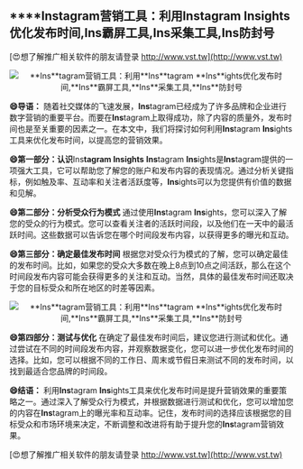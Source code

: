 ## ****Ins**tagram营销工具：利用**Ins**tagram **Ins**ights优化发布时间,**Ins**霸屏工具,**Ins**采集工具,**Ins**防封号**

[😍想了解推广相关软件的朋友请登录 http://www.vst.tw](http://www.vst.tw)

 <center><img src="https://vst.tw/MP4/tuiguang/png/7.png" alt="**Ins**tagram营销工具：利用**Ins**tagram **Ins**ights优化发布时间,**Ins**霸屏工具,**Ins**采集工具,**Ins**防封号"></center>

**😄导语：**
随着社交媒体的飞速发展，**Ins**tagram已经成为了许多品牌和企业进行数字营销的重要平台。而要在**Ins**tagram上取得成功，除了内容的质量外，发布时间也是至关重要的因素之一。在本文中，我们将探讨如何利用**Ins**tagram **Ins**ights工具来优化发布时间，以提高您的营销效果。

**😄第一部分：认识**Ins**tagram **Ins**ights**
**Ins**tagram **Ins**ights是**Ins**tagram提供的一项强大工具，它可以帮助您了解您的账户和发布内容的表现情况。通过分析关键指标，例如触及率、互动率和关注者活跃度等，**Ins**ights可以为您提供有价值的数据和见解。

**😄第二部分：分析受众行为模式**
通过使用**Ins**tagram **Ins**ights，您可以深入了解您的受众的行为模式。您可以查看关注者的活跃时间段，以及他们在一天中的最活跃时间。这些数据可以告诉您在哪个时间段发布内容，以获得更多的曝光和互动。

**😄第三部分：确定最佳发布时间**
根据您对受众行为模式的了解，您可以确定最佳的发布时间。比如，如果您的受众大多数在晚上8点到10点之间活跃，那么在这个时间段发布内容可能会获得更多的关注和互动。当然，具体的最佳发布时间还取决于您的目标受众和所在地区的时差等因素。

 <center><img src="https://vst.tw/MP4/tuiguang/png/2.png" alt="**Ins**tagram营销工具：利用**Ins**tagram **Ins**ights优化发布时间,**Ins**霸屏工具,**Ins**采集工具,**Ins**防封号"></center>

**😄第四部分：测试与优化**
在确定了最佳发布时间后，建议您进行测试和优化。通过尝试在不同的时间段发布内容，并观察数据变化，您可以进一步优化发布时间的选择。比如，您可以根据不同的工作日、周末或节假日来测试不同的发布时间，以找到最适合您品牌的时间段。

**😄结语：**
利用**Ins**tagram **Ins**ights工具来优化发布时间是提升营销效果的重要策略之一。通过深入了解受众行为模式，并根据数据进行测试和优化，您可以增加您的内容在**Ins**tagram上的曝光率和互动率。记住，发布时间的选择应该根据您的目标受众和市场环境来决定，不断调整和改进将有助于提升您的**Ins**tagram营销效果。

[😍想了解推广相关软件的朋友请登录 http://www.vst.tw](http://www.vst.tw)



